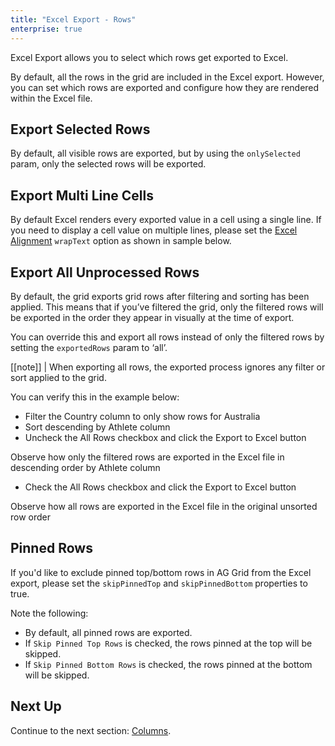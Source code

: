 ```yaml
---
title: "Excel Export - Rows"
enterprise: true
---
```


Excel Export allows you  to select which rows get exported to Excel.

By default, all the rows in the grid are included in the Excel export. However, you can set which rows are exported and configure how they are rendered within the Excel file.

## Export Selected Rows

By default, all visible rows are exported, but by using the `onlySelected` param, only the selected rows will be exported.

<grid-example title='Excel Export - Selected Rows' name='excel-export-selected-rows' type='generated' options='{ "enterprise": true, "modules": ["clientside", "menu", "excel", "csv"] }'></grid-example>

## Export Multi Line Cells

By default Excel renders every exported value in a cell using a single line. If you need to display a cell value on multiple lines, please set the [Excel Alignment](../excel-export-api/#excelalignment) `wrapText` option as shown in sample below.

<grid-example title='Excel Export - Multi Line' name='excel-export-multi-line' type='generated' options='{ "enterprise": true, "modules": ["clientside", "menu", "excel", "csv"] }'></grid-example>

## Export All Unprocessed Rows

By default, the grid exports grid rows after filtering and sorting has been applied. This means that if you’ve filtered the grid, only the filtered rows will be exported in the order they appear in visually at the time of export. 

You can override this and export all rows instead of only the filtered rows by setting the `exportedRows` param to ‘all’. 

[[note]]
| When exporting all rows, the exported process ignores any filter or sort applied to the grid.

You can verify this in the example below:
- Filter the Country column to only show rows for Australia
- Sort descending by Athlete column
- Uncheck the All Rows checkbox and click the Export to Excel button

Observe how only the filtered rows are exported in the Excel file in descending order by Athlete column

- Check the All Rows checkbox and click the Export to Excel button

Observe how all rows are exported in the Excel file in the original unsorted row order

<grid-example title='Excel Export - All Rows' name='excel-export-all-rows' type='generated' options='{ "enterprise": true, "modules": ["clientside", "menu", "excel", "csv"] }'></grid-example>

## Pinned Rows

If you'd like to exclude pinned top/bottom rows in AG Grid from the Excel export, please set the `skipPinnedTop` and `skipPinnedBottom` properties to true.

Note the following:

- By default, all pinned rows are exported.
- If `Skip Pinned Top Rows` is checked, the rows pinned at the top will be skipped.
- If `Skip Pinned Bottom Rows` is checked, the rows pinned at the bottom will be skipped.

<grid-example title='Excel Export - Pinned Rows' name='excel-export-pinned-rows' type='generated' options='{ "enterprise": true, "modules": ["clientside", "menu", "excel", "csv"], "exampleHeight": 815 }'></grid-example>

## Next Up

Continue to the next section: [Columns](../excel-export-columns/).